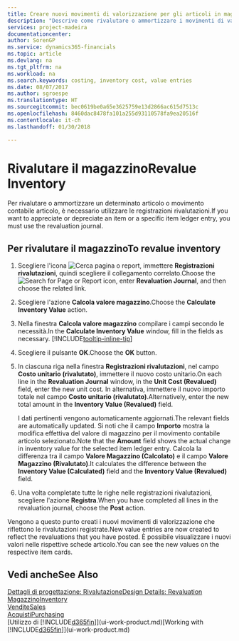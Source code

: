 ```yaml
---
title: Creare nuovi movimenti di valorizzazione per gli articoli in magazzino| Documenti Microsoft
description: "Descrive come rivalutare o ammortizzare i movimenti di valorizzazione di uno o più articoli in magazzino registrandone il corrente valore calcolato."
services: project-madeira
documentationcenter: 
author: SorenGP
ms.service: dynamics365-financials
ms.topic: article
ms.devlang: na
ms.tgt_pltfrm: na
ms.workload: na
ms.search.keywords: costing, inventory cost, value entries
ms.date: 08/07/2017
ms.author: sgroespe
ms.translationtype: HT
ms.sourcegitcommit: bec0619be0a65e3625759e13d2866ac615d7513c
ms.openlocfilehash: 8460dac8478fa101a255d93110578fa9ea20516f
ms.contentlocale: it-ch
ms.lasthandoff: 01/30/2018

---
```

# <a name="revalue-inventory"></a><span data-ttu-id="d9fcc-103">Rivalutare il magazzino</span><span class="sxs-lookup"><span data-stu-id="d9fcc-103">Revalue Inventory</span></span>
<span data-ttu-id="d9fcc-104">Per rivalutare o ammortizzare un determinato articolo o movimento contabile articolo, è necessario utilizzare le registrazioni rivalutazioni.</span><span class="sxs-lookup"><span data-stu-id="d9fcc-104">If you want to appreciate or depreciate an item or a specific item ledger entry, you must use the revaluation journal.</span></span>

## <a name="to-revalue-inventory"></a><span data-ttu-id="d9fcc-105">Per rivalutare il magazzino</span><span class="sxs-lookup"><span data-stu-id="d9fcc-105">To revalue inventory</span></span>
1. <span data-ttu-id="d9fcc-106">Scegliere l'icona ![Cerca pagina o report](media/ui-search/search_small.png "icona Cerca pagina o report"), immettere **Registrazioni rivalutazioni**, quindi scegliere il collegamento correlato.</span><span class="sxs-lookup"><span data-stu-id="d9fcc-106">Choose the ![Search for Page or Report](media/ui-search/search_small.png "Search for Page or Report icon") icon, enter **Revaluation Journal**, and then choose the related link.</span></span>
2. <span data-ttu-id="d9fcc-107">Scegliere l'azione **Calcola valore magazzino**.</span><span class="sxs-lookup"><span data-stu-id="d9fcc-107">Choose the **Calculate Inventory Value** action.</span></span>
3. <span data-ttu-id="d9fcc-108">Nella finestra **Calcola valore magazzino** compilare i campi secondo le necessità.</span><span class="sxs-lookup"><span data-stu-id="d9fcc-108">In the **Calculate Inventory Value** window, fill in the fields as necessary.</span></span> [!INCLUDE[tooltip-inline-tip](includes/tooltip-inline-tip_md.md)]
4. <span data-ttu-id="d9fcc-109">Scegliere il pulsante **OK**.</span><span class="sxs-lookup"><span data-stu-id="d9fcc-109">Choose the **OK** button.</span></span>
5. <span data-ttu-id="d9fcc-110">In ciascuna riga nella finestra **Registrazioni rivalutazioni**, nel campo **Costo unitario (rivalutato)**, immettere il nuovo costo unitario.</span><span class="sxs-lookup"><span data-stu-id="d9fcc-110">On each line in the **Revaluation Journal** window, in the **Unit Cost (Revalued)** field, enter the new unit cost.</span></span> <span data-ttu-id="d9fcc-111">In alternativa, immettere il nuovo importo totale nel campo **Costo unitario (rivalutato)**.</span><span class="sxs-lookup"><span data-stu-id="d9fcc-111">Alternatively, enter the new total amount in the **Inventory Value (Revalued)** field.</span></span>

    <span data-ttu-id="d9fcc-112">I dati pertinenti vengono automaticamente aggiornati.</span><span class="sxs-lookup"><span data-stu-id="d9fcc-112">The relevant fields are automatically updated.</span></span> <span data-ttu-id="d9fcc-113">Si noti che il campo **Importo** mostra la modifica effettiva del valore di magazzino per il movimento contabile articolo selezionato.</span><span class="sxs-lookup"><span data-stu-id="d9fcc-113">Note that the **Amount** field shows the actual change in inventory value for the selected item ledger entry.</span></span> <span data-ttu-id="d9fcc-114">Calcola la differenza tra il campo **Valore Magazzino (Calcolato)** e il campo **Valore Magazzino (Rivalutato)**.</span><span class="sxs-lookup"><span data-stu-id="d9fcc-114">It calculates the difference between the **Inventory Value (Calculated)** field and the **Inventory Value (Revalued)** field.</span></span>
6. <span data-ttu-id="d9fcc-115">Una volta completate tutte le righe nelle registrazioni rivalutazioni, scegliere l'azione **Registra**.</span><span class="sxs-lookup"><span data-stu-id="d9fcc-115">When you have completed all lines in the revaluation journal, choose the **Post** action.</span></span>

<span data-ttu-id="d9fcc-116">Vengono a questo punto creati i nuovi movimenti di valorizzazione che riflettono le rivalutazioni registrate.</span><span class="sxs-lookup"><span data-stu-id="d9fcc-116">New value entries are now created to reflect the revaluations that you have posted.</span></span> <span data-ttu-id="d9fcc-117">È possibile visualizzare i nuovi valori nelle rispettive schede articolo.</span><span class="sxs-lookup"><span data-stu-id="d9fcc-117">You can see the new values on the respective item cards.</span></span>

## <a name="see-also"></a><span data-ttu-id="d9fcc-118">Vedi anche</span><span class="sxs-lookup"><span data-stu-id="d9fcc-118">See Also</span></span>
[<span data-ttu-id="d9fcc-119">Dettagli di progettazione: Rivalutazione</span><span class="sxs-lookup"><span data-stu-id="d9fcc-119">Design Details: Revaluation</span></span>](design-details-revaluation.md)  
[<span data-ttu-id="d9fcc-120">Magazzino</span><span class="sxs-lookup"><span data-stu-id="d9fcc-120">Inventory</span></span>](inventory-manage-inventory.md)  
[<span data-ttu-id="d9fcc-121">Vendite</span><span class="sxs-lookup"><span data-stu-id="d9fcc-121">Sales</span></span>](sales-manage-sales.md)  
[<span data-ttu-id="d9fcc-122">Acquisti</span><span class="sxs-lookup"><span data-stu-id="d9fcc-122">Purchasing</span></span>](purchasing-manage-purchasing.md)  
<span data-ttu-id="d9fcc-123">[Utilizzo di [!INCLUDE[d365fin](includes/d365fin_md.md)]](ui-work-product.md)</span><span class="sxs-lookup"><span data-stu-id="d9fcc-123">[Working with [!INCLUDE[d365fin](includes/d365fin_md.md)]](ui-work-product.md)</span></span>


